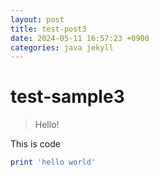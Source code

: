 ```yaml
---
layout: post
title: test-post3
date: 2024-05-11 16:57:23 +0900
categories: java jekyll
---
```

# test-sample3
> Hello!

This is code
```ruby
print 'hello world'
```